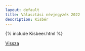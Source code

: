 ```yaml
---
layout: default
title: Választási névjegyzék 2022
description: Kisbér
---
```


{% include Kisbeer.html %}

[Vissza](./)